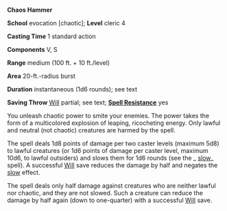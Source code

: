  **Chaos Hammer**

**School** evocation [chaotic]; **Level** cleric 4

**Casting Time** 1 standard action

**Components** V, S

**Range** medium (100 ft. + 10 ft./level)

**Area** 20-ft.-radius burst

**Duration** instantaneous (1d6 rounds); see text

**Saving Throw** [Will](../combat#_will) partial; see text; **[Spell Resistance](../glossary#_spell-resistance)** yes

You unleash chaotic power to smite your enemies. The power takes the form of a multicolored explosion of leaping, ricocheting energy. Only lawful and neutral (not chaotic) creatures are harmed by the spell.

The spell deals 1d8 points of damage per two caster levels (maximum 5d8) to lawful creatures (or 1d6 points of damage per caster level, maximum 10d6, to lawful outsiders) and slows them for 1d6 rounds (see the _ [slow](slow#_slow)_ spell). A successful [Will](../combat#_will) save reduces the damage by half and negates the [slow](slow#_slow) effect.

The spell deals only half damage against creatures who are neither lawful nor chaotic, and they are not slowed. Such a creature can reduce the damage by half again (down to one-quarter) with a successful [Will](../combat#_will) save.

